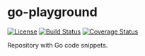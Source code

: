 # go-playground

[![License](https://img.shields.io/badge/license-New%20BSD-blue.svg?style=flat)](https://raw.githubusercontent.com/steenzout/go-playground/master/LICENSE)
[![Build Status](https://travis-ci.org/steenzout/go-playground.svg?branch=master)](https://travis-ci.org/steenzout/go-playground/)
[![Coverage Status](https://coveralls.io/repos/steenzout/go-playground/badge.png)](https://coveralls.io/r/steenzout/go-playground/)

Repository with Go code snippets.

